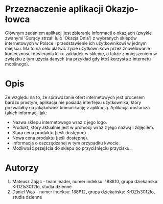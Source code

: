 # [](#header-1)Przeznaczenie aplikacji Okazjo-łowca

Głównym zadaniem aplikacji jest zbieranie informacji o okazjach (zwykle zwanymi 'Gorący strzał' luib 'Okazja Dnia') z wybranych sklepów internetowych w Polsce i przedstawienie ich użytkownikowi w jednym miejscu. Ma to na celu ułatwić życie użytkownikowi przez zniwelowanie konieczności otwierania kilku zakładek w sklepie, a także zmniejszeniem w związku z tym użycia danych (na przykład gdy ktoś korzysta z internetu mobilnego).


# [](#header-1)Opis

Ze względu na to, że sprawdzanie ofert internetowych jest procesem bardzo prostym, aplikacja nie posiada interfejsu użytkownika, który pozwalałby na jakąkolwiek komunikację z aplikacją. 
Aplikacja dostarcza takich informacji jak:
* Nazwa sklepu internetowego wraz z jego logo.
* Produkt, który aktualnie jest w promocji wraz z jego nazwą i zdjęciem.
* Stara cena produktu (jeśli dostępne).
* Nowa cena produktu (jeśli dostępne).
* Informacja o oszczędzanej w tym przypadku kwocie.
* Możliwość przejścia do sklepu po przyciśnięciu przycisku.

# [](#header-1)Autorzy

1. Mateusz Zając - team leader, numer indeksu: 188810, grupa dziekańska: KrDZIs3012Io, studia dzienne
2. Daniel Wąś - numer indeksu: 188612, grupa dziekańska: KrDZIs3012Io, studia dzienne
